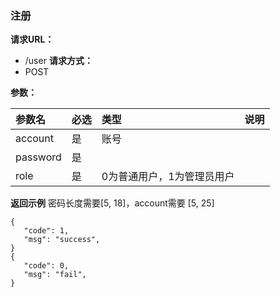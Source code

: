 
### 注册

**请求URL：**
- /user
**请求方式：**
- POST

**参数：**

|参数名|必选|类型|说明|
|:----    |:---|:----- |-----   |
|account |是  | 账号   |
|password |是  | |
|role |是  | 0为普通用户，1为管理员用户|

**返回示例**
密码长度需要[5, 18]，account需要 [5, 25]
 ```
 {
    "code": 1,
    "msg": "success",
 }
 {
    "code": 0,
    "msg": "fail",
 }
 ```

